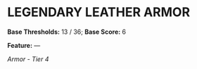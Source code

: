 # LEGENDARY LEATHER ARMOR

**Base Thresholds:** 13 / 36; **Base Score:** 6

**Feature:** —

*Armor - Tier 4*
